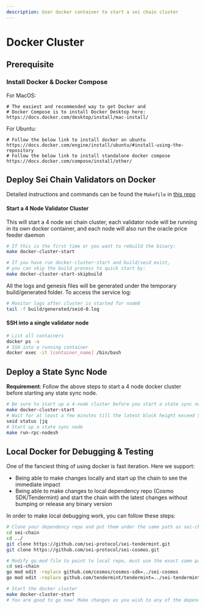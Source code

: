 ```yaml
---
description: User docker container to start a sei chain cluster
---
```


# Docker Cluster

## Prerequisite

### Install Docker & Docker Compose

For MacOS:

```
# The easiest and recommended way to get Docker and
# Docker Compose is to install Docker Desktop here:
https://docs.docker.com/desktop/install/mac-install/
```

For Ubuntu:

```
# Follow the below link to install docker on ubuntu
https://docs.docker.com/engine/install/ubuntu/#install-using-the-repository
# Follow the below link to install standalone docker compose
https://docs.docker.com/compose/install/other/
```

## Deploy Sei Chain Validators on Docker

Detailed instructions and commands can be found the `Makefile` in [this repo](https://github.com/sei-protocol/sei-chain/blob/master/Makefile)

#### Start a 4 Node Validator Cluster

This will start a 4 node sei chain cluster,  each validator node will be running in its own docker container, and each node will also run the oracle price feeder daemon

```bash
# If this is the first time or you want to rebuild the binary:
make docker-cluster-start

# If you have run docker-cluster-start and build/seid exist, 
# you can skip the build process to quick start by:
make docker-cluster-start-skipbuild
```

All the logs and genesis files will be generated under the temporary build/generated folder. To access the service log:

```bash
# Monitor logs after cluster is started for node0
tail -f build/generated/seid-0.log
```

#### **SSH into a single validator node**

```bash
# List all containers
docker ps -a
# SSH into a running container
docker exec -it [container_name] /bin/bash
```

## Deploy a State Sync Node

**Requirement**: Follow the above steps to start a 4 node docker cluster before starting any state sync node.

```bash
# Be sure to start up a 4-node cluster before you start a state sync node
make docker-cluster-start
# Wait for at least a few minutes till the latest block height exceed 500 (this can be changed via app.toml)
seid status |jq
# Start up a state sync node
make run-rpc-nodesh
```

## Local Docker for Debugging  & Testing

One of the fanciest thing of using docker is fast iteration. Here we support:

* Being able to make changes locally and start up the chain to see the immediate impact
* Being able to make changes to local dependency repo (Cosmo SDK/Tendermint) and start the chain with the latest changes without bumping or release any binary version

In order to make local debugging work, you can follow these steps:

```bash
# Clone your dependency repo and put them under the same path as sei-chain
cd sei-chain
cd ../
git clone https://github.com/sei-protocol/sei-tendermint.git
git clone https://github.com/sei-protocol/sei-cosmos.git

# Modify go.mod file to point to local repo, must use the exact same path as below:
cd sei-chain
go mod edit -replace github.com/cosmos/cosmos-sdk=../sei-cosmos
go mod edit -replace github.com/tendermint/tendermint=../sei-tendermint

# Start the docker cluster
make docker-cluster-start
# You are good to go now! Make changes as you wish to any of the dependency repo and run docker to test it out.

```

